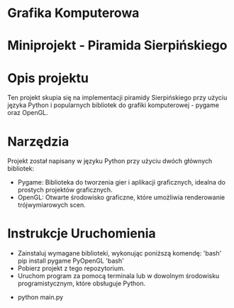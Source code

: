 # Grafika Komputerowa
# Miniprojekt - Piramida Sierpińskiego 

# Opis projektu 
Ten projekt skupia się na implementacji piramidy Sierpińskiego przy użyciu języka Python i popularnych bibliotek do grafiki komputerowej - pygame oraz OpenGL.

# Narzędzia
Projekt został napisany w języku Python przy użyciu dwóch głównych bibliotek:

- Pygame: Biblioteka do tworzenia gier i aplikacji graficznych, idealna do prostych projektów graficznych.
- OpenGL: Otwarte środowisko graficzne, które umożliwia renderowanie trójwymiarowych scen.

# Instrukcje Uruchomienia
- Zainstaluj wymagane biblioteki, wykonując poniższą komendę:
'bash' pip install pygame PyOpenGL 'bash'
- Pobierz projekt z tego repozytorium.
- Uruchom program za pomocą terminala lub w dowolnym środowisku programistycznym, które obsługuje Python.
* python main.py
